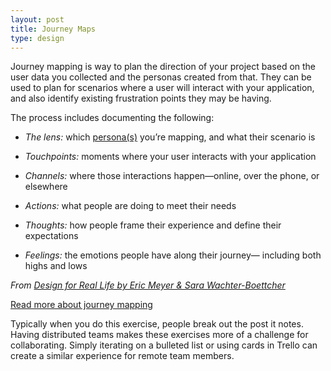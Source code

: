```yaml
---
layout: post
title: Journey Maps
type: design
---
```


Journey mapping is way to plan the direction of your project based on the user data you collected and the personas created from that. They can be used to plan for scenarios where a user will interact with your application, and also identify existing frustration points they may be having.

The process includes documenting the following:

- *The lens:* which [persona(s)](/persona) you’re mapping, and what their scenario is

- *Touchpoints:* moments where your user interacts with your application

- *Channels:* where those interactions happen—online, over the phone, or elsewhere

- *Actions:* what people are doing to meet their needs

- *Thoughts:* how people frame their experience and define their expectations

- *Feelings:* the emotions people have along their journey— including both highs and lows

<cite>From [Design for Real Life by Eric Meyer & Sara Wachter-Boettcher](https://abookapart.com/products/design-for-real-life)</cite>

[Read more about journey mapping](http://mappingexperiences.com/)

Typically when you do this exercise, people break out the post it notes. Having distributed teams makes these exercises more of a challenge for collaborating.  Simply iterating on a bulleted list or using cards in Trello can create a similar experience for remote team members.